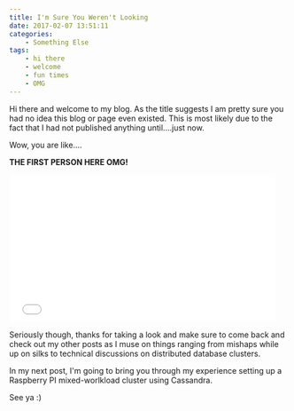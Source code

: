 ```yaml
---
title: I'm Sure You Weren't Looking
date: 2017-02-07 13:51:11
categories:
    - Something Else
tags:
    - hi there
    - welcome
    - fun times
    - OMG
---
```

Hi there and welcome to my blog.  As the title suggests I am pretty sure you had no idea this blog or page even existed.  This is most likely due to the fact that I had not published anything until....just now.  


Wow, you are like....


**THE FIRST PERSON HERE OMG!**
<iframe src="//giphy.com/embed/l3q2SubtPHg5E3utW?html5=true" width="480" height="266" frameBorder="0" class="giphy-embed" allowFullScreen></iframe>

Seriously though, thanks for taking a look and make sure to come back and check out my other posts as I muse on things ranging from mishaps while up on silks to technical discussions on distributed database clusters.

In my next post, I'm going to bring you through my experience setting up a Raspberry PI mixed-worlkload cluster using Cassandra.

See ya :)